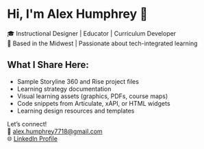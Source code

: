 # Hi, I'm Alex Humphrey 👋  
🎓 Instructional Designer | Educator | Curriculum Developer  
📍 Based in the Midwest | Passionate about tech-integrated learning

## What I Share Here:
- Sample Storyline 360 and Rise project files
- Learning strategy documentation
- Visual learning assets (graphics, PDFs, course maps)
- Code snippets from Articulate, xAPI, or HTML widgets
- Learning design resources and templates

Let’s connect!  
📧 alex.humphrey7718@gmail.com  
🌐 [LinkedIn Profile](https://www.linkedin.com/in/alexhumphrey7718)
